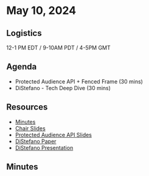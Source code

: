 # May 10, 2024

## Logistics

12-1 PM EDT / 9-10AM PDT / 4-5PM GMT

## Agenda

* Protected Audience API + Fenced Frame  (30 mins)
* DiStefano - Tech Deep Dive (30 mins)

## Resources

* [Minutes](https://docs.google.com/document/d/1UIYKSG21_mSmsqBwvFe7v-OEoeaD_-JI0PwvdpSmZLw/edit?usp=sharing)
* [Chair Slides](https://docs.google.com/presentation/d/1AwseedEiwKhwFRV5cDwR4FPV4F4XrxQDcReELvql8_c/edit?usp=sharing)
* [Protected Audience API Slides](https://docs.google.com/presentation/d/1XSPz6VlXEtNNkvhMNM0_IZGR1ie4CUb8GZzKUZHK1Gg/edit#slide=id.p)
* [DiStefano Paper](https://eprint.iacr.org/2023/1063)
* [DiStefano Presentation](https://docs.google.com/presentation/d/1OosApfwpSDhMHHx7VLdmYrJKDqcuBNhVzR3En8y_Yeg/edit?usp=sharing)

## Minutes

